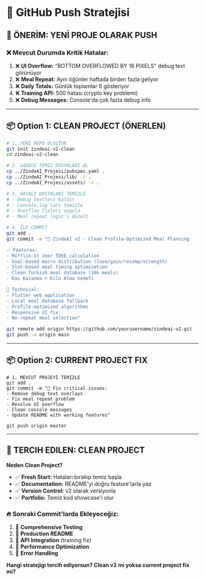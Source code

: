 # 📂 GitHub Push Stratejisi

## 🎯 **ÖNERİM: YENİ PROJE OLARAK PUSH**

### ❌ **Mevcut Durumda Kritik Hatalar:**
1. ❌ **UI Overflow:** "BOTTOM OVERFLOWED BY 16 PIXELS" debug text görünüyor
2. ❌ **Meal Repeat:** Aynı öğünler haftada birden fazla geliyor  
3. ❌ **Daily Totals:** Günlük toplamlar 0 gösteriyor
4. ❌ **Training API:** 500 hatası (crypto key problemi)
5. ❌ **Debug Messages:** Console'da çok fazla debug info

---

## 📦 **Option 1: CLEAN PROJECT (**ÖNERLEN**)**

```bash
# 1. YENİ REPO OLUŞTUR
git init zindeai-v2-clean
cd zindeai-v2-clean

# 2. SADECE TEMİZ DOSYALARI AL
cp ../ZindeAI_Projesi/pubspec.yaml .
cp ../ZindeAI_Projesi/lib/ -r .
cp ../ZindeAI_Projesi/assets/ -r .

# 3. HATALI DOSYALARI TEMİZLE
# - Debug textleri kaldır
# - Console.log'ları temizle  
# - Overflow fixleri uygula
# - Meal repeat logic'i düzelt

# 4. İLK COMMIT
git add .
git commit -m "🚀 ZindeAI v2 - Clean Profile-Optimized Meal Planning

✅ Features:
- Mifflin-St Jeor TDEE calculation
- Goal-based macro distribution (lose/gain/recomp/strength)
- Slot-based meal timing optimization
- Clean Turkish meal database (10k meals)
- Kas Kazanma + Kilo Alma hedefi

🔧 Technical:
- Flutter web application
- Local meal database fallback
- Profile-optimized algorithms
- Responsive UI fix
- No-repeat meal selection"

git remote add origin https://github.com/yourusername/zindeai-v2.git
git push -u origin main
```

---

## 📦 **Option 2: CURRENT PROJECT FIX**

```
# 1. MEVCUT PROJEYİ TEMİZLE
git add .
git commit -m "🔧 Fix critical issues:
- Remove debug text overlays  
- Fix meal repeat problem
- Resolve UI overflow
- Clean console messages
- Update README with working features"

git push origin master
```

---

## 🎯 **TERCIH EDILEN: CLEAN PROJECT**

**Neden Clean Project?**
- ✅ **Fresh Start:** Hataları bırakıp temiz başla
- ✅ **Documentation:** README'yi doğru feature'larla yaz
- ✅ **Version Control:** v2 olarak versiyonla
- ✅ **Portfolio:** Temiz kod showcase'i olur

### 🔥 **Sonraki Commit'larda Ekleyeceğiz:**
1. 🎯 **Comprehensive Testing**
2. 🎯 **Production README** 
3. 🎯 **API Integration** (training fix)
4. 🎯 **Performance Optimization**
5. 🎯 **Error Handling**

**Hangi stratejigı tercih ediyorsun? Clean v2 mi yoksa current project fix mi?**

